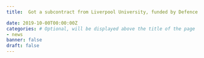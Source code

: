 ```yaml
---
title:  Got a subcontract from Liverpool University, funded by Defence Science and Technology Laboratory, to work on the project "Test Coverage Metrics for Artificial Intelligence V2", the overall amount is £15K.

date: 2019-10-00T00:00:00Z
categories: # Optional, will be displayed above the title of the page
- news
banner: false
draft: false
---
```

